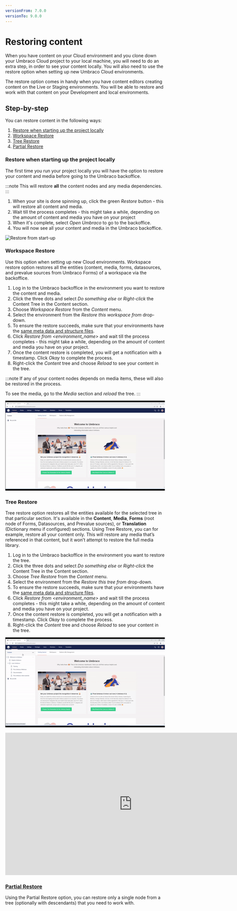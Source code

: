 ```yaml
---
versionFrom: 7.0.0
versionTo: 9.0.0
---
```


# Restoring content

When you have content on your Cloud environment and you clone down your Umbraco Cloud project to your local machine, you will need to do an extra step, in order to see your content locally. You will also need to use the restore option when setting up new Umbraco Cloud environments.

The restore option comes in handy when you have content editors creating content on the Live or Staging environments. You will be able to restore and work with that content on your Development and local environments.

## Step-by-step

You can restore content in the following ways:

1. [Restore when starting up the project locally](#restore-when-starting-up-the-project-locally)
2. [Workspace Restore](#workspace-restore)
3. [Tree Restore](#tree-restore)
4. [Partial Restore](Partial-Restore)

### Restore when starting up the project locally

The first time you run your project locally you will have the option to restore your content and media before going to the Umbraco backoffice.

:::note
This will restore **all** the content nodes and any media dependencies.
:::

1. When your site is done spinning up, click the green *Restore* button - this will restore all content and media.
2. Wait till the process completes - this might take a while, depending on the amount of content and media you have on your project
3. When it's complete, select *Open Umbraco* to go to the backoffice.
4. You will now see all your content and media in the Umbraco backoffice.

![Restore from start-up](images/Normal-Restore.gif)

### Workspace Restore

Use this option when setting up new Cloud environments. Workspace restore option restores all the entities (content, media, forms, datasources, and prevalue sources from Umbraco Forms) of a workspace via the backoffice.

1. Log in to the Umbraco backoffice in the environment you want to restore the content and media.
2. Click the three dots and select *Do something else* or *Right-click* the Content Tree in the Content section.
3. Choose *Workspace Restore* from the *Content* menu.
4. Select the environment from the *Restore this workspace from* drop-down.
5. To ensure the restore succeeds, make sure that your environments have the [same meta data and structure files](../Cloud-to-Cloud).
6. Click *Restore from <environment_name>* and wait till the process completes - this might take a while, depending on the amount of content and media you have on your project.
7. Once the content restore is completed, you will get a notification with a timestamp. Click *Okay* to complete the process.
8. Right-click the *Content* tree and choose *Reload* to see your content in the tree.

:::note
If any of your content nodes depends on media items, these will also be restored in the process.

To see the media, go to the *Media* section and *reload* the tree.
:::

![Workspace Restore](images/Workspace_Restore.gif)

### Tree Restore

Tree restore option restores all the entities available for the selected tree in that particular section. It's available in the **Content**, **Media**, **Forms** (root node of Forms, Datasources, and Prevalue sources), or **Translation** (Dictionary menu if configured) sections. Using Tree Restore, you can for example, restore all your content only. This will restore any media that’s referenced in that content, but it won’t attempt to restore the full media library.

1. Log in to the Umbraco backoffice in the environment you want to restore the tree.
2. Click the three dots and select *Do something else* or *Right-click* the Content Tree in the Content section.
3. Choose *Tree Restore* from the *Content* menu.
4. Select the environment from the *Restore this tree from* drop-down.
5. To ensure the restore succeeds, make sure that your environments have the [same meta data and structure files](../Cloud-to-Cloud).
6. Click *Restore from <environment_name>* and wait till the process completes - this might take a while, depending on the amount of content and media you have on your project.
7. Once the content restore is completed, you will get a notification with a timestamp. Click *Okay* to complete the process.
8. Right-click the *Content* tree and choose *Reload* to see your content in the tree.

![Tree Restore](images/Tree-Restore.gif)

<iframe width="800" height="450" src="https://www.youtube.com/embed/Z_vK6vhIbMw?rel=0" frameborder="0" allow="autoplay; encrypted-media" allowfullscreen></iframe>

### [Partial Restore](Partial-Restore)

Using the Partial Restore option, you can restore only a single node from a tree (optionally with descendants) that you need to work with.
